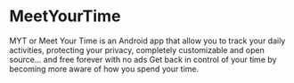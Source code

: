 # MeetYourTime
MYT or Meet Your Time is an Android app that allow you to track your daily activities, protecting your privacy, completely customizable and open source... and free forever with no ads
Get back in control of your time by becoming more aware of how you spend your time.

